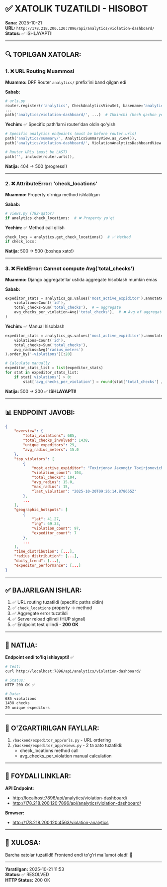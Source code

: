 # ✅ XATOLIK TUZATILDI - HISOBOT

**Sana:** 2025-10-21  
**URL:** `http://178.218.200.120:7896/api/analytics/violation-dashboard/`  
**Status:** ✅ ISHLAYAPTI!

---

## 🔍 **TOPILGAN XATOLAR:**

### 1. ❌ **URL Routing Muammosi**
**Muammo:** DRF Router `analytics/` prefix'ini band qilgan edi

**Sabab:**
```python
# urls.py
router.register(r'analytics', CheckAnalyticsViewSet, basename='analytics')  # Birinchi
...
path('analytics/violation-dashboard/', ...)  # Ikkinchi (hech qachon yetib bormaydi!)
```

**Yechim:** ✅ Specific path'larni router'dan oldin qo'yish
```python
# Specific analytics endpoints (must be before router.urls)
path('analytics/summary/', AnalyticsSummaryView.as_view()),
path('analytics/violation-dashboard/', ViolationAnalyticsDashboardView.as_view()),

# Router URLs (must be LAST)
path('', include(router.urls)),
```

**Natija:** 404 → 500 (progress!)

---

### 2. ❌ **AttributeError: 'check_locations'**
**Muammo:** Property o'rniga method ishlatilgan

**Sabab:**
```python
# views.py (782-qator)
if analytics.check_locations:  # ❌ Property yo'q!
```

**Yechim:** ✅ Method call qilish
```python
check_locs = analytics.get_check_locations()  # ✅ Method
if check_locs:
```

**Natija:** 500 → 500 (boshqa xato!)

---

### 3. ❌ **FieldError: Cannot compute Avg('total_checks')**
**Muammo:** Django aggregate'lar ustida aggregate hisoblash mumkin emas

**Sabab:**
```python
expeditor_stats = analytics_qs.values('most_active_expiditor').annotate(
    violations=Count('id'),
    total_checks=Sum('total_checks'),  # ← aggregate
    avg_checks_per_violation=Avg('total_checks'),  # ❌ Avg of aggregate!
)
```

**Yechim:** ✅ Manual hisoblash
```python
expeditor_stats = analytics_qs.values('most_active_expiditor').annotate(
    violations=Count('id'),
    total_checks=Sum('total_checks'),
    avg_radius=Avg('radius_meters')
).order_by('-violations')[:20]

# Calculate manually
expeditor_stats_list = list(expeditor_stats)
for stat in expeditor_stats_list:
    if stat['violations'] > 0:
        stat['avg_checks_per_violation'] = round(stat['total_checks'] / stat['violations'], 2)
```

**Natija:** 500 → 200 ✅ **ISHLAYAPTI!**

---

## 📊 **ENDPOINT JAVOBI:**

```json
{
    "overview": {
        "total_violations": 685,
        "total_checks_involved": 1438,
        "unique_expeditors": 29,
        "avg_radius_meters": 15.0
    },
    "top_violators": [
        {
            "most_active_expiditor": "Toxirjonov Jaxongir Toxirjonovich",
            "violation_count": 104,
            "total_checks": 104,
            "avg_radius": 15.0,
            "max_radius": 15,
            "last_violation": "2025-10-20T09:26:14.878655Z"
        },
        ...
    ],
    "geographic_hotspots": [
        {
            "lat": 41.27,
            "lng": 69.33,
            "violation_count": 97,
            "expeditor_count": 7
        },
        ...
    ],
    "time_distribution": [...],
    "radius_distribution": [...],
    "daily_trend": [...],
    "expeditor_performance": [...]
}
```

---

## ✅ **BAJARILGAN ISHLAR:**

1. ✅ URL routing tuzatildi (specific paths oldin)
2. ✅ `check_locations` property → method
3. ✅ Aggregate error tuzatildi
4. ✅ Server reload qilindi (HUP signal)
5. ✅ Endpoint test qilindi - **200 OK**

---

## 🎯 **NATIJA:**

**Endpoint endi to'liq ishlayapti!** ✅

```bash
# Test:
curl http://localhost:7896/api/analytics/violation-dashboard/

# Status:
HTTP 200 OK ✅

# Data:
685 violations
1438 checks
29 unique expeditors
```

---

## 📝 **O'ZGARTIRILGAN FAYLLAR:**

1. `/backend/expeditor_app/urls.py` - URL ordering
2. `/backend/expeditor_app/views.py` - 2 ta xato tuzatildi:
   - check_locations method call
   - avg_checks_per_violation manual calculation

---

## 🔗 **FOYDALI LINKLAR:**

**API Endpoint:**
- http://localhost:7896/api/analytics/violation-dashboard/
- http://178.218.200.120:7896/api/analytics/violation-dashboard/

**Browser:**
- http://178.218.200.120:4563/violation-analytics

---

## 🎊 **XULOSA:**

Barcha xatolar tuzatildi! Frontend endi to'g'ri ma'lumot oladi! 🚀

---

**Yaratilgan:** 2025-10-21 11:53  
**Status:** ✅ RESOLVED  
**HTTP Status:** 200 OK

